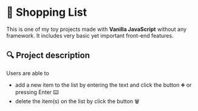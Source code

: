 # 🛒 Shopping List

This is one of my toy projects made with **Vanilla JavaScript** without any framework. It includes very basic yet important front-end features.

## 🔍 Project description

Users are able to

- add a new item to the list by entering the text and click the button ➕ or pressing Enter ⌨️
- delete the item(s) on the list by click the button 🗑️

